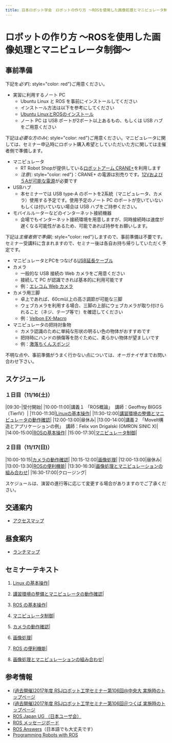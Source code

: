 ```yaml
---
title: 日本ロボット学会　ロボットの作り方 ～ROSを使用した画像処理とマニピュレータ制御～
---
```


# ロボットの作り方 ～ROSを使用した画像処理とマニピュレータ制御～

## 事前準備

下記を*必ず*{: style="color: red"}ご用意ください。

- 実習に利用するノート PC
  - Ubuntu Linux と ROS を事前にインストールしてください
  - インストール方法は以下を参考にしてください
  - [Ubuntu LinuxとROSのインストール](linux_and_ros_install.html)
  - ノート PC は USB ポートが2ポート以上あるもの、もしくは USB ハブをご用意ください

下記は*必要な方のみ*{: style="color: red"}ご用意ください。マニピュレータに関しては、セミナー申込時にロボット購入希望としていただいた方に関しては主催者側で準備します。

- マニピュレータ
  - RT Robot Shopが提供している[ロボットアーム CRANE+](https://www.rt-shop.jp/index.php?main_page=product_info&cPath=1324&products_id=3626)を利用します
  - _注意_{: style="color: red"}：CRANE+ の電源は別売りです。[12Vおよび５Aが可能な電源](http://www.rt-shop.jp/index.php?main_page=product_info&cPath=1000_1012_1131&products_id=595)が必要です
- USBハブ
  - 本セミナーでは USB type-A のポートを2系統（マニピュレータ、カメラ）使用する予定です。使用予定のノート PC のポートが空いていないもしくは付いていない場合は USB ハブをご持参ください。
- モバイルルーターなどのインターネット接続機器
  - 会場でもインターネット接続環境を用意しますが、同時接続時は速度が遅くなる可能性があるため、可能であれば持参をお願いします。

下記は*主催者側で準備*{: style="color: red"}しますので、事前準備は不要です。セミナー受講料に含まれますので、セミナー後は各自お持ち帰りしていただく予定です。

- マニピュレータとPCをつなげる[USB延長ケーブル](https://www.amazon.co.jp/gp/product/B007STDLM0)
- カメラ
  - 一般的な USB 接続の Web カメラをご用意ください
  - 接続して PC が認識できれば基本的に利用可能です
  - 例：[エレコム Web カメラ](https://www.amazon.co.jp/gp/product/B00UZNLIBW)
- カメラ用三脚
  - 卓上であれば、60cm以上の高さ調節が可能な三脚
  - ウェブカメラを利用する場合、三脚の上部にウェブカメラが取り付けられること（ネジ、テープ等で）を確認してください
  - 例：[Velbon EX-Macro](https://www.amazon.co.jp/gp/product/B00DL5RP5Y)
- マニピュレータの把持対象物
  - カメラ認識のために単純な形状の明るい色の物体がおすすめです
  - 把持時にハンドの損傷等を防ぐために、柔らかい物体が望ましいです
  - 例：[激落ちくんスポンジ](https://www.amazon.co.jp/dp/B07J6534TN)

不明な点や、事前準備がうまく行かない点については、オーガナイザまでお問い合わせ下さい。

## スケジュール

### １日目（11/16(土)）

|09:30-|受付開始|
|10:00-11:00|講義１ 「ROS概論」　講師：Geoffrey BIGGS （TierⅣ）|
|11:00-11:30|[Linuxの基本操作](linux_basics.html)|
|11:30-12:00|[講習環境の整備とマニピュレータの動作確認](manipulator_check.html)|
|12:00-13:00|昼休み|
|13:00-14:00|講義２ 「MoveIt構造とアプリケーションの例」　講師：Felix von Drigalski (OMRON SINIC X)|
|14:00-15:00|[ROSの基本操作](ros_basics.html)|
|15:00-17:30|[マニピュレータ制御](manipulators_and_moveit.html)|

### ２日目（11/17(日)）

|10:00-10:15|[カメラの動作確認](camera_check.html)|
|10:15-12:00|[画像処理](image_processing_and_opencv.html)|
|12:00-13:00|昼休み|
|13:00-13:30|[ROSの便利機能](ros_useful_stuff.html)|
|13:30-16:30|[画像処理とマニピュレーションの組み合わせ](full_application.html)|
|16:30-17:00|クロージング|

スケジュールは、演習の進行等に応じて変更する場合がありますのでご了承ください。

## 交通案内

- [アクセスマップ](/files/access.pdf)

## 昼食案内

- [ランチマップ](/files/lunch.pdf)


## セミナーテキスト

1. [Linux の基本操作](linux_basics.html)|

1. [講習環境の整備とマニピュレータの動作確認](manipulator_check.html)|

1. [ROS の基本操作](ros_basics.html)|

1. [マニピュレータ制御](manipulators_and_moveit.html)|

1. [カメラの動作確認](camera_check.html)|

1. [画像処理](image_processing_and_opencv.html)|

1. [ROS の便利機能](ros_useful_stuff.html)|

1. [画像処理とマニピュレーションの組み合わせ](full_application.html)|

## 参考情報

- [(過去開催)2017年度 RSJロボット工学セミナー第106回@中央大 実施時のトップページ](index_20171021.html)
- [(過去開催)2017年度 RSJロボット工学セミナー第106回＠つくば 実施時のトップページ](index_20170617.html)
- [ROS Japan UG （日本ユーザ会）](https://rosjp.connpass.com/)
- [ROS メッセージボード](https://discourse.ros.org/)
- [ROS Answers](http://answers.ros.org/)（日本語でも大丈夫です）
- [Programming Robots with ROS](http://shop.oreilly.com/product/0636920024736.do)
